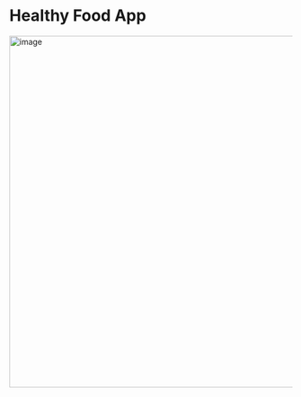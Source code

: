 # Healthy Food App

<img width="1210" height="625" alt="image" src="https://github.com/user-attachments/assets/61980730-8aab-4947-abac-0d671d292b2c" />

